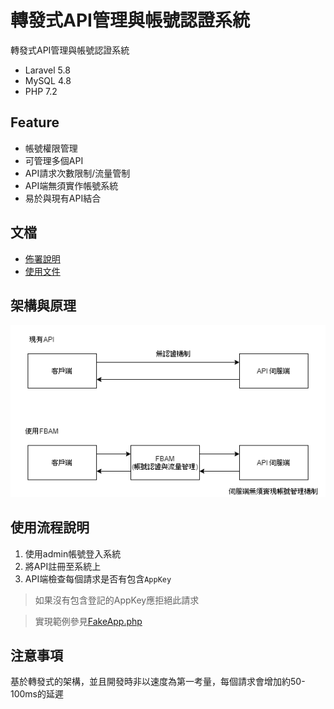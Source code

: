 # 轉發式API管理與帳號認證系統
轉發式API管理與帳號認證系統
- Laravel 5.8
- MySQL 4.8
- PHP 7.2

## Feature
- 帳號權限管理
- 可管理多個API
- API請求次數限制/流量管制
- API端無須實作帳號系統
- 易於與現有API結合

## 文檔
- [佈署說明](https://github.com/p208p2002/forward-base-api-manager/blob/master/Deploy.md)
- [使用文件](https://github.com/p208p2002/forward-base-api-manager/blob/master/Document.md)

## 架構與原理
![系統架構圖](https://github.com/p208p2002/forward-base-api-manager/blob/master/sys_arch.png)

## 使用流程說明
1. 使用admin帳號登入系統
2. 將API註冊至系統上
3. API端檢查每個請求是否有包含`AppKey`
> 如果沒有包含登記的AppKey應拒絕此請求

> 實現範例參見[FakeApp.php](https://github.com/p208p2002/forward-base-api-manager/blob/master/app/Http/Controllers/Test/FakeApp.php)

## 注意事項
基於轉發式的架構，並且開發時非以速度為第一考量，每個請求會增加約50-100ms的延遲